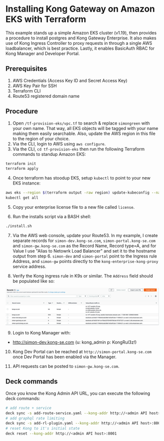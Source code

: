 Installing Kong Gateway on Amazon EKS with Terraform
===========================================================

This example stands up a simple Amazon EKS cluster (v1.19), then provides a procedure to install postgres and Kong Gateway Enterprise.  It also makes use of Kong Ingress Controller to proxy requests in through a single AWS loadbalancer, which is best practice.  Lastly, it enables BasicAuth RBAC for Kong Manager and Developer Portal.

## Prerequisites
1. AWS Credentials (Access Key ID and Secret Access Key)
2. AWS Key Pair for SSH
3. Terraform CLI
4. Route53 registered domain name

## Procedure

1. Open `/tf-provision-eks/vpc.tf` to search & replace `simongreen` with your own name.  That way, all EKS objects will be tagged with your name making them easily searchable. Also, update the AWS region in this file to the region of your choice.
2. Via the CLI, login to AWS using `aws configure`.
3. Via the CLI, `cd tf-provision-eks` then run the following Terraform commands to standup Amazon EKS:

```bash
terraform init
terraform apply
```

4. Once terraform has stoodup EKS, setup `kubectl` to point to your new EKS instance:

```bash
aws eks --region $(terraform output -raw region) update-kubeconfig --name $(terraform output -raw cluster_name)
kubectl get all
```

5. Copy your enterprise license file to a new file called `license`.

6. Run the installs script via a BASH shell:

```bash
./install.sh
```

7. Via the AWS web console, update your Route53. In my example, I create separate records for `simon-dev.kong-se.com`, `simon-portal.kong-se.com` and `simon-gw.kong-se.com`  as the Record Name, Record type=A, and for Value I use "Alias to Netowrk Load Balancer" and set it to the hostname output from step 6.  `simon-dev` and `simon-portal` point to the Ingress rule Address, and `simon-gw` points directly to the `kong-enterprise-kong-proxy` service address.

8. Verify the Kong ingress rule in K9s or similar.  The `Address` field should be populated like so:

![](images/verify-address.png "verify-address")

9. Login to Kong Manager with:

* http://simon-dev.kong-se.com (u: kong_admin p: KongRul3z!)

10. Kong Dev Portal can be reached at `http://simon-portal.kong-se.com` once Dev Portal has been enabled via the Manager.

11. API requests can be posted to `simon-gw.kong-se.com`.

## Deck commands

Once you know the Kong Admin API URL, you can execute the following deck commands:

```bash
# add route + service
deck sync -s add-route-service.yaml --kong-addr http://<admin API host>:8001
# add graphql rate limiting
deck sync -s add-rl-plugin.yaml --kong-addr http://<admin API host>:8001
# reset Kong to it's initial state
deck reset --kong-addr http://<admin API host>:8001
```